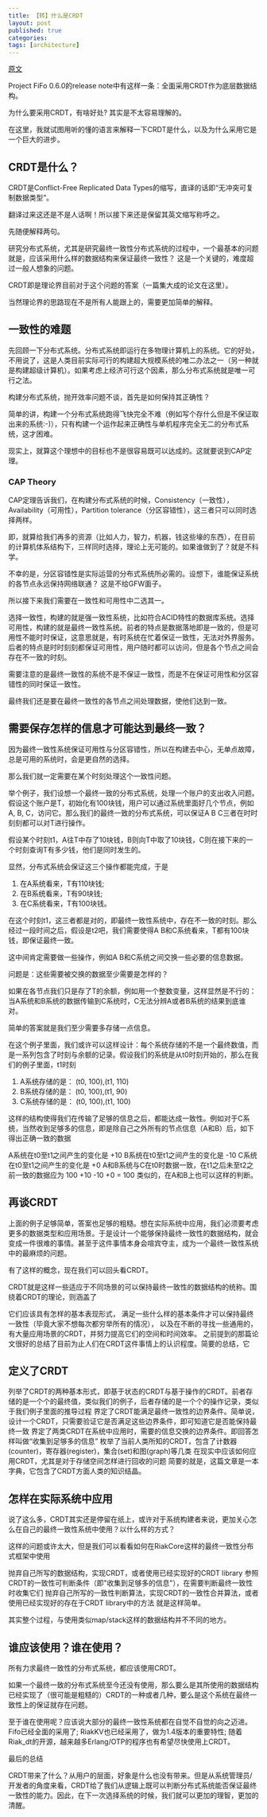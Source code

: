 ```yaml
---
title: 【转】什么是CRDT
layout: post
published: true
categories: 
tags: [architecture]
---
```


[原文](http://liyu1981.github.io/what-is-CRDT/)

Project FiFo 0.6.0的release note中有这样一条：全面采用CRDT作为底层数据结构。

为什么要采用CRDT，有啥好处? 其实是不太容易理解的。

在这里，我就试图用听的懂的语言来解释一下CRDT是什么，以及为什么采用它是一个巨大的进步。

## CRDT是什么？

CRDT是Conflict-Free Replicated Data Types的缩写，直译的话即“无冲突可复制数据类型”。

翻译过来这还是不是人话啊！所以接下来还是保留其英文缩写称呼之。

先随便解释两句。

研究分布式系统，尤其是研究最终一致性分布式系统的过程中，一个最基本的问题就是，应该采用什么样的数据结构来保证最终一致性？ 这是一个关键的，难度超过一般人想象的问题。

CRDT即是理论界目前对于这个问题的答案（一篇集大成的论文在这里）。

当然理论界的思路现在不是所有人能跟上的，需要更加简单的解释。

## 一致性的难题

先回顾一下分布式系统。分布式系统即运行在多物理计算机上的系统。它的好处，不用说了，这是人类目前实际可行的构建超大规模系统的唯二办法之一（另一种就是构建超级计算机）。如果考虑上经济可行这个因素，那么分布式系统就是唯一可行之法。

构建分布式系统，抛开效率问题不谈，首先是如何保持其正确性？

简单的讲，构建一个分布式系统跑得飞快完全不难（例如写个存什么但是不保证取出来的系统:-)），只有构建一个运作起来正确性与单机程序完全无二的分布式系统，这才困难。

现实上，就算这个理想中的目标也不是很容易既可以达成的。这就要说到CAP定理。

### CAP Theory

CAP定理告诉我们，在构建分布式系统的时候，Consistency（一致性），Availability（可用性），Partition tolerance（分区容错性），这三者只可以同时选择两样。

即，就算给我们再多的资源（比如人力，智力，机器，钱这些壕的东西），在目前的计算机体系结构下，三样同时选择，理论上无可能的。如果谁做到了？就是不科学。

不幸的是，分区容错性是实际运营的分布式系统所必需的。设想下，谁能保证系统的各节点永远保持网络联通？ 这是不给GFW面子。

所以接下来我们需要在一致性和可用性中二选其一。

选择一致性，构建的就是强一致性系统，比如符合ACID特性的数据库系统。选择可用性，构建的就是最终一致性系统。前者的特点是数据落地即是一致的，但是可用性不能时时保证，这意思就是，有时系统在忙着保证一致性，无法对外界服务。后者的特点是时时刻刻都保证可用性，用户随时都可以访问，但是各个节点之间会存在不一致的时刻。

需要注意的是最终一致性的系统不是不保证一致性，而是不在保证可用性和分区容错性的同时保证一致性。

最终我们还是要在最终一致性的各节点之间处理数据，使他们达到一致。

## 需要保存怎样的信息才可能达到最终一致？

因为最终一致性系统保证可用性与分区容错性，所以在构建去中心，无单点故障，总是可用的系统时，会是更自然的选择。

那么我们就一定需要在某个时刻处理这个一致性问题。

举个例子，我们设想一个最终一致的分布式系统，处理一个账户的支出收入问题。假设这个账户是T，初始化有100块钱，用户可以通过系统里面好几个节点，例如A, B, C，访问它。那么我们的最终一致的分布式系统，可以保证A B C三者在时时刻刻都可以对T进行操作。

假设某个时刻t1，A往T中存了10块钱，B则向T中取了10块钱，C则在接下来的一个时刻查询T有多少钱，他们是同时发生的。

显然，分布式系统会保证这三个操作都能完成，于是

1. 在A系统看来，T有110块钱;
2. 在B系统看来，T有90块钱;
3. 在C系统看来，T有100块钱。

在这个时刻t1，这三者都是对的，即最终一致性系统中，存在不一致的时刻。那么经过一段时间之后，假设是t2吧，我们需要使得A B和C系统看来，T都有100块钱，即保证最终一致。

这中间肯定需要做一些操作，例如A B和C系统之间交换一些必要的信息数据。

问题是：这些需要被交换的数据至少需要是怎样的？

如果在各节点我们只是存了T的余额，例如用一个整数变量，这样显然是不行的：当A系统和B系统的数据传输到C系统时，C无法分辨A或者B系统的结果到底谁对。

简单的答案就是我们至少需要多存储一点信息。

在这个例子里面，我们或许可以这样设计：每个系统存储的不是一个最终数值，而是一系列包含了时刻与余额的记录。假设我们的系统是从t0时刻开始的，那么在我们的例子里面，t1时刻

1. A系统存储的是： (t0, 100),(t1, 110)
2. B系统存储的是： (t0, 100),(t1, 90)
3. C系统存储的是： (t0, 100),(t1, 100)

这样的结构使得我们在传输了足够的信息之后，都能达成一致性。例如对于C系统，当然收到足够多的信息，即是除自己之外所有的节点信息（A和B）后，如下得出正确一致的数据

A系统在t0至t1之间产生的变化是 +10
B系统在t0至t1之间产生的变化是 -10
C系统在t0至t1之间产生的变化是 +0
A和B系统与C在t0时数据一致，在t1之后未至t2之前一致的数据应为 100 +10 -10 +0 = 100
类似的，在A和B上也可以这样的判断。

## 再谈CRDT

上面的例子足够简单，答案也足够的粗糙。想在实际系统中应用，我们必须要考虑更多的数据类型和应用场景。于是设计一个能够保持最终一致性的数据结构，就会变成一件很难的事情。甚至于这件事情本身会喧宾夺主，成为一个最终一致性系统中的最麻烦的问题。

有了这样的概念，现在我们可以回头看CRDT。

CRDT就是这样一些适应于不同场景的可以保持最终一致性的数据结构的统称。围绕着CRDT的理论，则涵盖了

它们应该具有怎样的基本表现形式，
满足一些什么样的基本条件才可以保持最终一致性（毕竟大家不想每次都穷举所有的情况），
以及在不断的寻找一些通用的，有大量应用场景的CRDT，并努力提高它们的空间和时间效率。
之前提到的那篇论文很好的总结了目前为止人们在CRDT这件事情上的认识程度。简要的总结，它

## 定义了CRDT

列举了CRDT的两种基本形式，即基于状态的CRDT与基于操作的CRDT。前者存储的是一个个的最终值，类似我们的例子，后者存储的是一个个的操作记录，类似于我们例子里面的推导过程
界定了CRDT能满足最终一致性的边界条件。简单说，设计一个CRDT，只需要验证它是否满足这些边界条件，即可知道它是否能保持最终一致
界定了两类CRDT在系统中应用时，需要的信息交换的边界条件。即回答怎样叫做“收集到足够多的信息”
枚举了当前人类所知的CRDT，包含了计数器(counter)，寄存器(register)，集合(set)和图(graph)等几类
在现实中应该如何应用CRDT，尤其是对于存储空间怎样进行回收的问题
简要的就是，这篇文章是一本字典，它包含了CRDT方面人类的知识结晶。

## 怎样在实际系统中应用

说了这么多，CRDT其实还是停留在纸上，或许对于系统构建者来说，更加关心怎么在自己的最终一致性系统中使用？以什么样的方式？

这样的问题或许太大，但是我们可以看看如何在RiakCore这样的最终一致性分布式框架中使用

抛弃自己所写的数据结构，实现CRDT，或者使用已经实现好的CRDT library
参照CRDT的一致性可判断条件（即"收集到足够多的信息"），在需要判断最终一致性时收集它们
抛弃自己所写的一致性判断算法，实现CRDT的一致性合并算法，或者使用已经实现好的存在于CRDT library中的方法
就是这样简单。

其实整个过程，与使用类似map/stack这样的数据结构并不不同的地方。

## 谁应该使用？谁在使用？

所有力求最终一致性的分布式系统，都应该使用CRDT。

如果一个最终一致的分布式系统至今还没有使用，那么要么是其所使用的数据结构已经实现了（很可能是粗糙的）CRDT的一种或者几种，要么是这个系统在最终一致性上的保证就存在问题。

至于谁在使用呢？应该说大部分的最终一致性系统都在自觉不自觉的向之迈进。Fifo已经全面的采用了; RiakKV也已经采用了，做为1.4版本的重要特性; 随着Riak_dt的开源，越来越多Erlang/OTP的程序也有希望尽快使用上CRDT。

最后的总结

CRDT带来了什么？从用户的层面，好象是什么也没有带来。但是从系统管理员/开发者的角度来看，CRDT给了我们从逻辑上既可以判断分布式系统能否保证最终一致性的能力。因此，在下一次选择系统的时候，我们就可以更加的理智，更加的清醒。


